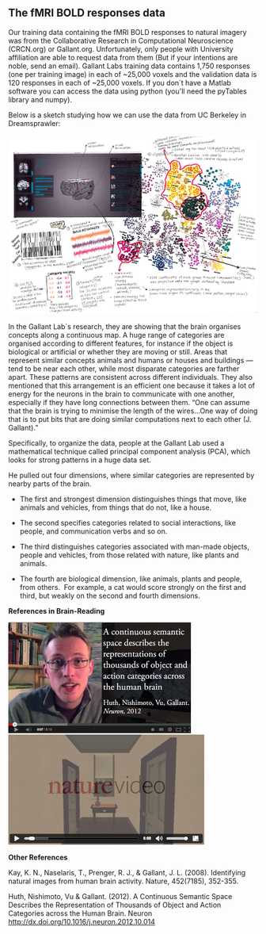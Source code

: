 ## The fMRI BOLD responses data

Our training data containing the fMRI BOLD responses to natural imagery was from the Collaborative Research in Computational Neuroscience (CRCN.org) or Gallant.org. Unfortunately, only people with University affiliation are able to request data from them (But if your intentions are noble, send an email). Gallant Labs training data contains 1,750 responses (one per training image) in each of ~25,000 voxels and the validation data is 120 responses in each of ~25,000 voxels. If you don`t have a Matlab software you can access the data using python (you'll need the pyTables library and numpy).

Below is a sketch studying how we can use the data from UC Berkeley in Dreamsprawler:



![fMRI BOLD Responses](../project_images/Data_UCBerkeley.png?raw=true "fMRI BOLD Responses")



In the Gallant Lab`s research, they are showing that the brain organises concepts along a continuous map. A huge range of categories are organised according to different features, for instance if the object is biological or artificial or whether they are moving or still. Areas that represent similar concepts animals and humans or houses and buildings —tend to be near each other, while most disparate categories are farther apart. These patterns are consistent across different individuals. They also mentioned that this arrangement is an efficient one because it takes a lot of energy for the neurons in the brain to communicate with one another, especially if they have long connections between them. “One can assume that the brain is trying to minimise the length of the wires...One way of doing that is to put bits that are doing similar computations next to each other (J. Gallant).”

Specifically, to organize the data, people at the Gallant Lab used a mathematical technique called principal component analysis (PCA), which looks for strong patterns in a huge data set.

He pulled out four dimensions, where similar categories are represented by nearby parts of the brain.

* The first and strongest dimension distinguishes things that move, like animals and vehicles, from things that do not, like a house.

* The second specifies categories related to social interactions, like people, and communication verbs and so on.

* The third distinguishes categories associated with man-made objects, people and vehicles, from those related with nature, like plants and animals.

* The fourth are biological dimension, like animals, plants and people, from others.  For example, a cat would score strongly on the first and third, but weakly on the second and fourth dimensions.



**References in Brain-Reading**

[![ScreenShot1](../project_images/ref_5.png?raw=true)](http://www.youtube.com/watch?v=u9nMfaWqkVE)
[![ScreenShot2](../project_images/ref_6.png?raw=true)](http://cdn.theguardian.tv/mainwebsite/2013/10/23/131023BrainDecoding-16x9.mp4)


**Other References**

Kay, K. N., Naselaris, T., Prenger, R. J., & Gallant, J. L. (2008). Identifying natural images from human brain activity. Nature, 452(7185), 352-355.

Huth, Nishimoto, Vu & Gallant. (2012). A Continuous Semantic Space Describes the Representation of Thousands of Object and Action Categories across the Human Brain. Neuron http://dx.doi.org/10.1016/j.neuron.2012.10.014

